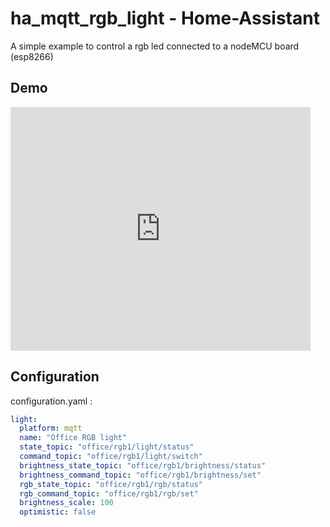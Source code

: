 # ha_mqtt_rgb_light - Home-Assistant
A simple example to control a rgb led connected to a nodeMCU board (esp8266)

## Demo
<iframe title="Home-Assistant + MQTT + RGB light" width="480" height="390" src="http://www.youtube.com/watch?v=7rMpCZ9I2BU?autoplay=1" frameborder="0" allowfullscreen></iframe>

## Configuration
configuration.yaml :
```yaml
light:
  platform: mqtt
  name: "Office RGB light"
  state_topic: "office/rgb1/light/status"
  command_topic: "office/rgb1/light/switch"
  brightness_state_topic: "office/rgb1/brightness/status"
  brightness_command_topic: "office/rgb1/brightness/set"
  rgb_state_topic: "office/rgb1/rgb/status"
  rgb_command_topic: "office/rgb1/rgb/set"
  brightness_scale: 100
  optimistic: false
```
